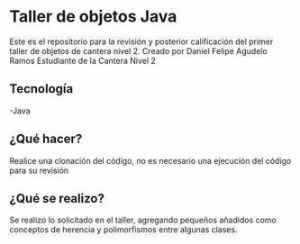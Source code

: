 # Taller de objetos Java
 Este es el repositorio para la revisión y posterior calificación del primer taller de objetos de cantera nivel 2.
 Creado por Daniel Felipe Agudelo Ramos
 Estudiante de la Cantera Nivel 2

## Tecnología 

-Java

## ¿Qué hacer?

Realice una clonación del código, no es necesario una ejecución del código para su revisión

## ¿Qué se realizo?
Se realizo lo solicitado en el taller, agregando pequeños añadidos como conceptos de herencia y polimorfismos entre algunas clases.
